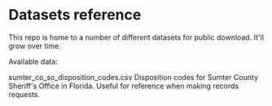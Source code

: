 # Datasets reference

This repo is home to a number of different datasets for public download. It'll grow over time.

Available data:

sumter_co_so_disposition_codes.csv
Disposition codes for Sumter County Sheriff's Office in Florida. Useful for reference when making records requests. 
